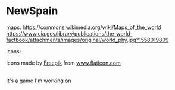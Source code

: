 # NewSpain


maps:
https://commons.wikimedia.org/wiki/Maps_of_the_world
https://www.cia.gov/library/publications/the-world-factbook/attachments/images/original/world_phy.jpg?1558019809



icons: 
<div>Icons made by <a href="https://www.flaticon.com/authors/freepik" title="Freepik">Freepik</a> from <a href="https://www.flaticon.com/" title="Flaticon">www.flaticon.com</a></div>


<br />


It's a game I'm working on
